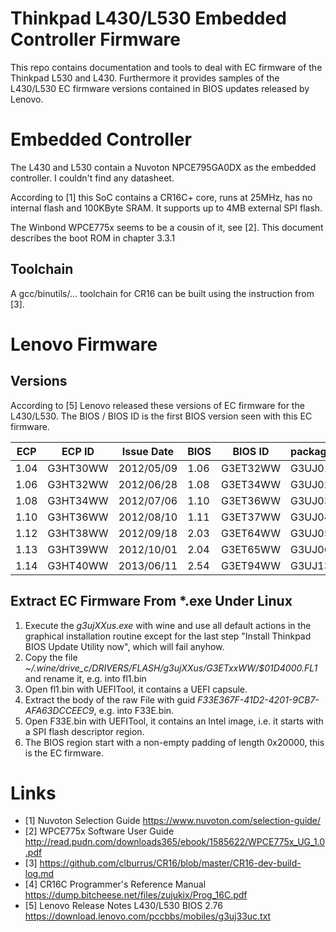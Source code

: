 # Thinkpad L430/L530 Embedded Controller Firmware

This repo contains documentation and tools to deal with EC firmware of the Thinkpad L530 and L430.
Furthermore it provides samples of the L430/L530 EC firmware versions contained in BIOS updates released by Lenovo.

# Embedded Controller

The L430 and L530 contain a Nuvoton NPCE795GA0DX as the embedded controller. I couldn't find any datasheet.

According to [1] this SoC contains a CR16C+ core, runs at 25MHz, has no internal flash and 100KByte SRAM. It supports up to 4MB external SPI flash.

The Winbond WPCE775x seems to be a cousin of it, see [2]. This document describes the boot ROM in chapter 3.3.1


## Toolchain

A gcc/binutils/... toolchain for CR16 can be built using the instruction from [3].

# Lenovo Firmware

## Versions

According to [5] Lenovo released these versions of EC firmware for the L430/L530. The BIOS / BIOS ID is the first BIOS version seen with this EC firmware.

 ECP  | ECP ID   | Issue Date | BIOS | BIOS ID  | package ID
------|----------|------------|------|----------|------------
 1.04 | G3HT30WW | 2012/05/09 | 1.06 | G3ET32WW | G3UJ01UC   
 1.06 | G3HT32WW | 2012/06/28 | 1.08 | G3ET34WW | G3UJ02UC   
 1.08 | G3HT34WW | 2012/07/06 | 1.10 | G3ET36WW | G3UJ03UC   
 1.10 | G3HT36WW | 2012/08/10 | 1.11 | G3ET37WW | G3UJ04UC   
 1.12 | G3HT38WW | 2012/09/18 | 2.03 | G3ET64WW | G3UJ05UC   
 1.13 | G3HT39WW | 2012/10/01 | 2.04 | G3ET65WW | G3UJ06UC   
 1.14 | G3HT40WW | 2013/06/11 | 2.54 | G3ET94WW | G3UJ13UC   

## Extract EC Firmware From *.exe Under Linux

1. Execute the _g3ujXXus.exe_ with wine and use all default actions in the graphical installation routine except for the last step "Install Thinkpad BIOS Update Utility now", which will fail anyhow.
1. Copy the file _~/.wine/drive_c/DRIVERS/FLASH/g3ujXXus/G3ETxxWW/$01D4000.FL1_ and rename it, e.g. into fl1.bin
1. Open fl1.bin with UEFITool, it contains a UEFI capsule.
1. Extract the body of the raw File with guid  _F33E367F-41D2-4201-9CB7-AFA63DCCEEC9_, e.g. into F33E.bin.
1. Open F33E.bin with UEFITool, it contains an Intel image, i.e. it starts with a SPI flash descriptor region.
1. The BIOS region start with a non-empty padding of length 0x20000, this is the EC firmware.


# Links

* [1] Nuvoton Selection Guide https://www.nuvoton.com/selection-guide/
* [2] WPCE775x Software User Guide http://read.pudn.com/downloads365/ebook/1585622/WPCE775x_UG_1.0.pdf
* [3] https://github.com/clburrus/CR16/blob/master/CR16-dev-build-log.md
* [4] CR16C Programmer's Reference Manual https://dump.bitcheese.net/files/zujukix/Prog_16C.pdf
* [5] Lenovo Release Notes L430/L530 BIOS 2.76 https://download.lenovo.com/pccbbs/mobiles/g3uj33uc.txt
